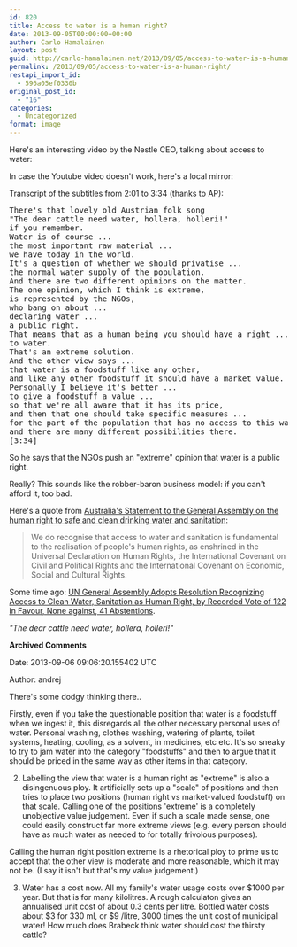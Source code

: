```yaml
---
id: 820
title: Access to water is a human right?
date: 2013-09-05T00:00:00+00:00
author: Carlo Hamalainen
layout: post
guid: http://carlo-hamalainen.net/2013/09/05/access-to-water-is-a-human-right/
permalink: /2013/09/05/access-to-water-is-a-human-right/
restapi_import_id:
  - 596a05ef0330b
original_post_id:
  - "16"
categories:
  - Uncategorized
format: image
---
```

Here's an interesting video by the Nestle CEO, talking about access to water: 

<div class="jetpack-video-wrapper">
  <span class="embed-youtube" style="text-align:center; display: block;"></span>
</div>

In case the Youtube video doesn't work, here's a local mirror: </p> 

Transcript of the subtitles from 2:01 to 3:34 (thanks to AP): 

<pre>There's that lovely old Austrian folk song
"The dear cattle need water, hollera, holleri!"
if you remember.
Water is of course ...
the most important raw material ...
we have today in the world.
It's a question of whether we should privatise ...
the normal water supply of the population.
And there are two different opinions on the matter.
The one opinion, which I think is extreme,
is represented by the NGOs,
who bang on about ...
declaring water ...
a public right.
That means that as a human being you should have a right ...
to water.
That's an extreme solution.
And the other view says ...
that water is a foodstuff like any other,
and like any other foodstuff it should have a market value.
Personally I believe it's better ...
to give a foodstuff a value ...
so that we're all aware that it has its price,
and then that one should take specific measures ...
for the part of the population that has no access to this water,
and there are many different possibilities there.
[3:34]
</pre>

So he says that the NGOs push an "extreme" opinion that water is a public right. 

Really? This sounds like the robber-baron business model: if you can't afford it, too bad. 

Here's a quote from [Australia's Statement to the General Assembly on the human right to safe and clean drinking water and sanitation](http://australia-unsc.gov.au/2011/07/statement-to-the-general-assembly-on-the-human-right-to-safe-and-clean-drinking-water-and-sanitation/): 

> We do recognise that access to water and sanitation is fundamental  
> to the realisation of people's human rights, as enshrined in the  
> Universal Declaration on Human Rights, the International Covenant on  
> Civil and Political Rights and the International Covenant on Economic,  
> Social and Cultural Rights. 

Some time ago: [UN General Assembly Adopts Resolution Recognizing Access to Clean Water, Sanitation as Human Right, by Recorded Vote of 122 in Favour, None against, 41 Abstentions](http://www.un.org/News/Press/docs/2010/ga10967.doc.htm). 

_"The dear cattle need water, hollera, holleri!"_

**Archived Comments**

Date: 2013-09-06 09:06:20.155402 UTC

Author: andrej

There's some dodgy thinking there.. 

Firstly, even if you take the questionable position that water is a foodstuff when we ingest it, this disregards all the other necessary personal uses of water. Personal washing, clothes washing, watering of plants, toilet systems, heating, cooling, as a solvent, in medicines, etc etc. It's so sneaky to try to jam water into the category "foodstuffs" and then to argue that it should be priced in the same way as other items in that category. 

2. Labelling the view that water is a human right as "extreme" is also a disingenuous ploy. It artificially sets up a "scale" of positions and then tries to place two positions (human right vs market-valued foodstuff) on that scale. Calling one of the positions 'extreme' is a completely unobjective value judgement. Even if such a scale made sense, one could easily construct far more extreme views (e.g. every person should have as much water as needed to for totally frivolous purposes).

Calling the human right position extreme is a rhetorical ploy to prime us to accept that the other view is moderate and more reasonable, which it may not be. (I say it isn't but that's my value judgement.)

3. Water has a cost now. All my family's water usage costs over $1000 per year. But that is for many kilolitres. A rough calculaton gives an annualised unit cost of about 0.3 cents per litre. Bottled water costs about $3 for 330 ml, or $9 /litre, 3000 times the unit cost of municipal water! How much does Brabeck think water should cost the thirsty cattle?